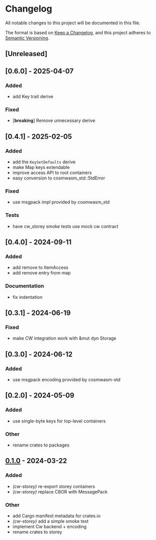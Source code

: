 # Changelog

All notable changes to this project will be documented in this file.

The format is based on [Keep a Changelog](https://keepachangelog.com/en/1.0.0/),
and this project adheres to [Semantic Versioning](https://semver.org/spec/v2.0.0.html).

## [Unreleased]
## [0.6.0] - 2025-04-07


### Added
- add Key trait derive

### Fixed
- [**breaking**] Remove unnecessary derive
## [0.4.1] - 2025-02-05


### Added
- add the `KeySetDefaults` derive
- make Map keys extendable
- improve access API to root containers
- easy conversion to cosmwasm_std::StdError

### Fixed
- use msgpack impl provided by cosmwasm_std

### Tests
- have cw_storey smoke tests use mock cw contract

## [0.4.0] - 2024-09-11

### Added

- add remove to ItemAccess
- add remove entry from map

### Documentation

- fix indentation

## [0.3.1] - 2024-06-19

### Fixed

- make CW integration work with &mut dyn Storage

## [0.3.0] - 2024-06-12

### Added

- use msgpack encoding provided by cosmwasm-std

## [0.2.0] - 2024-05-09

### Added

- use single-byte keys for top-level containers

### Other

- rename crates to packages

## [0.1.0](https://github.com/CosmWasm/storey/releases/tag/cw-storey-v0.1.0) - 2024-03-22

### Added

- _(cw-storey)_ re-export storey containers
- _(cw-storey)_ replace CBOR with MessagePack

### Other

- add Cargo manifest metadata for crates.io
- _(cw-storey)_ add a simple smoke test
- implement Cw backend + encoding
- rename crates to storey
